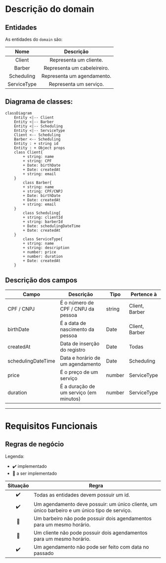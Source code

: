 # Descrição do domain

## Entidades

As entidades do `domain` são:

|    Nome     |          Descrição          |
| :---------: | :-------------------------: |
|   Client    |   Representa um cliente.    |
|   Barber    | Representa um cabeleireiro. |
| Scheduling  | Representa um agendamento.  |
| ServiceType |   Representa um serviço.    |

## Diagrama de classes:

```mermaid
classDiagram
	Entity <|-- Client
	Entity <|-- Barber
	Entity <|-- Scheduling
	Entity <|-- ServiceType
	Client <-- Scheduling
	Barber <-- Scheduling
	Entity : + string id
	Entity : + Object props
	class Client{
		+ string: name
		+ string: CPF
		+ Date: birthDate
		+ Date: createdAt
		+ string: email
	}
		class Barber{
		+ string: name
		+ string: CPF/CNPJ
		+ Date: birthDate
		+ Date: createdAt
		+ string: email
	}
		class Scheduling{
		+ string: clientId
		+ string: barberId
		+ Date: schedulingDateTime
		+ Date: createdAt
	}
		class ServiceType{
		+ string: name
		+ string: description
		+ number: price
		+ number: duration
		+ Date: createdAt
	}
```

## Descrição dos campos

| Campo              | Descrição                              | Tipo   | Pertence à     |
| ------------------ | -------------------------------------- | ------ | -------------- |
| CPF / CNPJ         | É o número de CPF / CNPJ da pessoa     | string | Client, Barber |
| birthDate          | É a data de nascimento da pessoa       | Date   | Client, Barber |
| createdAt          | Data de inserção do registro           | Date   | Todas          |
| schedulingDateTime | Data e horário de um agendamento       | Date   | Scheduling     |
| price              | É o preço de um serviço                | number | ServiceType    |
| duration           | É a duração de um serviço (em minutos) | number | ServiceType    |

---

# Requisitos Funcionais

## Regras de negócio

Legenda:

-   ✔️ implementado
-   🤞 a ser implementado

| Situação | Regra                                                                                        |
| :------: | -------------------------------------------------------------------------------------------- |
|    ✔️    | Todas as entidades devem possuir um id.                                                      |
|    ✔️    | Um agendamento deve possuir: um único cliente, um único barbeiro e um único tipo de serviço. |
|    🤞    | Um barbeiro não pode possuir dois agendamentos para um mesmo horário.                        |
|    🤞    | Um cliente não pode possuir dois agendamentos para um mesmo horário.                         |
|    ✔️    | Um agendamento não pode ser feito com data no passado                                        |
